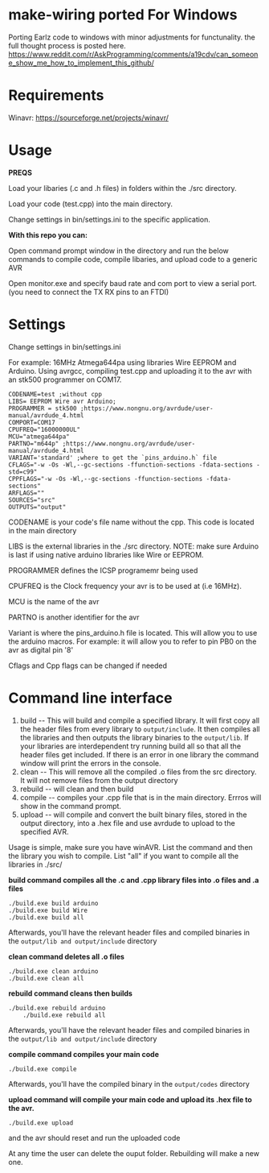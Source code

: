 make-wiring ported For Windows
===========
Porting Earlz code to windows with minor adjustments for functunality.
the full thought process is posted here.
https://www.reddit.com/r/AskProgramming/comments/a19cdv/can_someone_show_me_how_to_implement_this_github/

# Requirements
Winavr: https://sourceforge.net/projects/winavr/

# Usage
**PREQS**

Load your libaries (.c and .h files) in folders within the ./src directory.

Load your code (test.cpp) into the main directory.

Change settings in bin/settings.ini to the specific application.

**With this repo you can:**

Open command prompt window in the directory and run the below commands to compile code, compile libaries, and upload code to a generic AVR

Open monitor.exe and specify baud rate and com port to view a serial port. (you need to connect the TX RX pins to an FTDI)

# Settings
Change settings in bin/settings.ini

For example: 16MHz Atmega644pa using libraries Wire EEPROM and Arduino. Using avrgcc, compiling test.cpp and uploading it to the avr with an stk500 programmer on COM17.

    CODENAME=test ;without cpp
    LIBS= EEPROM Wire avr Arduino;
    PROGRAMMER = stk500 ;https://www.nongnu.org/avrdude/user-manual/avrdude_4.html
    COMPORT=COM17
    CPUFREQ="16000000UL"
    MCU="atmega644pa"
    PARTNO="m644p" ;https://www.nongnu.org/avrdude/user-manual/avrdude_4.html
    VARIANT='standard' ;where to get the `pins_arduino.h` file
    CFLAGS="-w -Os -Wl,--gc-sections -ffunction-sections -fdata-sections -std=c99"
    CPPFLAGS="-w -Os -Wl,--gc-sections -ffunction-sections -fdata-sections"
    ARFLAGS=""
    SOURCES="src"
    OUTPUTS="output"
 CODENAME is your code's file name without the cpp. This code is located in the main directory
 
 LIBS is the external libraries in the ./src directory. NOTE: make sure Arduino is last if using native arduino libraries like Wire or EEPROM.
 
 PROGRAMMER defines the ICSP programemr being used
 
 CPUFREQ is the Clock frequency your avr is to be used at (i.e 16MHz).
 
 MCU is the name of the avr
 
 PARTNO is another identifier for the avr
 
 Variant is where the pins_arduino.h file is located. This will allow you to use the arduino macros. For example:
 it will allow you to refer to pin PB0 on the avr as digital pin '8'
 
 Cflags and Cpp flags can be changed if needed
 
# Command line interface
1. build -- This will build and compile a specified library. It will first copy all the header files from every library to `output/include`. It then compiles all the libraries and then outputs the library binaries to the `output/lib`. If your libraries are interdependent try running build all so that all the header files get included. If there is an error in one library the command window will print the errors in the console.
2. clean -- This will remove all the compiled .o files from the src directory. It will not remove files from the output directory
3. rebuild -- will clean and then build
4. compile -- compiles your .cpp file that is in the main directory. Errros will show in the command prompt.
5. upload -- will compile and convert the built binary files, stored in the output directory, into a .hex file and use avrdude to upload to the specified AVR.

Usage is simple, make sure you have winAVR.
List the command and then the library you wish to compile. List "all" if you want to compile all the libraries in ./src/

**build command compiles all the .c and .cpp library files into .o files and .a files** 

    ./build.exe build arduino
    ./build.exe build Wire
    ./build.exe build all
Afterwards, you'll have the relevant header files and compiled binaries in the `output/lib and output/include` directory
	
   **clean command deletes all .o files**

    ./build.exe clean arduino
	./build.exe clean all
	
   **rebuild command cleans then builds**
   
	./build.exe rebuild arduino
    	./build.exe rebuild all
Afterwards, you'll have the relevant header files and compiled binaries in the `output/lib and output/include` directory

  **compile command compiles your main code**
  
  	./build.exe compile
Afterwards, you'll have the compiled binary in the `output/codes` directory

  **upload command will compile your main code and upload its .hex file to the avr.**

	./build.exe upload 

and the avr should reset and run the uploaded code


At any time the user can delete the ouput folder. Rebuilding will make a new one.




